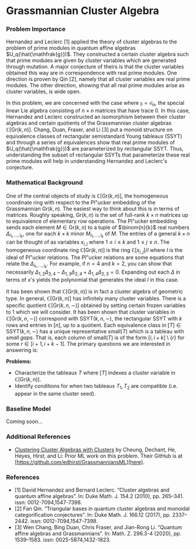 # Grassmannian Cluster Algebra

### Problem Importance

Hernandez and Leclerc [1] applied the theory of cluster algebras to the problem of prime modules in quantum affine algebras $U_q(\hat{\mathfrak{g}})$. They constructed a certain cluster algebra such that prime modules are given by cluster variables which are generated through mutation. A major conjecture of theirs is that the cluster variables obtained this way are in correspondence with real prime modules. One direction is proven by Qin [2], namely that all cluster variables are real prime modules. The other direction, showing that all real prime modules arise as cluster variables, is wide open.

In this problem, we are concerned with the case where $\mathfrak{g} = \mathfrak{sl}_n$, the special linear Lie algebra consisting of $n \times n$ matrices that have trace 0. In this case, Hernandez and Leclerc constructed an isomorphism between their cluster algebras and certain quotients of the Grassmannian cluster algebras $\mathbb{C}[\text{Gr}(k,n)]$. Chang, Duan, Fraser, and Li [3] put a monoid structure on equivalence classes of rectangular semistandard Young tableaux (SSYT) and through a series of equivalences show that real prime modules of $U_q(\hat{\mathfrak{g}})$ are parameterized by rectangular SSYT. Thus, understanding the subset of rectangular SSYTs that parameterize these real prime modules will help in understanding Hernandez and Leclerc's conjecture.

### Mathematical Background
One of the central objects of study is $\mathbb{C}[\text{Gr}(k,n)]$, the homogeneous coordinate ring with respect to the Pl\"ucker embedding of the Grassmannian $\text{Gr}(k,n)$. The easiest way to think about this is in terms of matrices. Roughly speaking, $\text{Gr}(k,n)$ is the set of full-rank $k \times n$ matrices up to equivalence of elementary row operations. The Pl\"ucker embedding sends each element $M \in \text{Gr}(k,n)$ to a tuple of $\binom{n}{k}$ real numbers $\Delta_{i_1, \ldots, i_k}$, one for each $k \times k$ minor $M_{i_1, \ldots, i_k}$ of $M$. The entries of a general $k \times n$ can be thought of as variables $x_{i,j}$ where $1 \le i \le k$ and $1 \le j \le n$. The homogeneous coordinate ring $\mathbb{C}[\text{Gr}(k,n)]$ is the ring $\mathbb{C}[x_{i,j}] / I$ where $I$ is the ideal of Pl\"ucker relations. The Pl\"ucker relations are some equations that relate the $\Delta_{i_1, \ldots, i_k}$. For example, if $n = 4$ and $k = 2$, you can show that necessarily $\Delta_{1,2}\Delta_{3,4} - \Delta_{1,3}\Delta_{2,4} + \Delta_{1,4}\Delta_{2,3} = 0$. Expanding out each $\Delta$ in terms of $x$'s yields the polynomial that generates the ideal $I$ in this case. 

It has been shown that $\mathbb{C}[\text{Gr}(k,n)]$ is in fact a cluster algebra of geometric type. In general, $\mathbb{C}[\text{Gr}(k,n)]$ has infinitely many cluster variables. There is a specific quotient $\mathbb{C}[\text{Gr}(k,n, \sim)]$ obtained by setting certain frozen variables to 1 which we will consider. It has been shown that cluster variables in $\mathbb{C}[\text{Gr}(k,n,\sim)]$ correspond with $\text{SSYT}(k,n,\sim)$, the rectangular SSYT with $k$ rows and entries in $[n]$, up to a quotient. Each equivalence class in $[T] \in \text{SSYT}(k,n,\sim)$ has a unique representative $\text{small}(T)$ which is a tableau with *small gaps*. That is, each column of $\text{small}(T)$ is of the form $[i, i+k] \setminus \{r\}$ for some $r \in [i+1, i+k-1]$. The primary questions we are interested in answering is:

**Problems:**
- Characterize the tableaux $T$ where $[T]$ indexes a cluster variable in $\mathbb{C}[\text{Gr}(k,n)]$.
- Identify conditions for when two tableaux $T_1, T_2$ are compatible (i.e. appear in the same cluster seed).

### Baseline Model
Coming soon...

### Additional References
- [Clustering Cluster Algebras with Clusters](https://arxiv.org/pdf/2212.09771.pdf) by Cheung, Dechant, He, Heyes, Hirst, and Li: Prior ML work on this problem. Their GitHub is at [https://github.com/edhirst/GrassmanniansML](here).

### References
- [1] David Hernandez and Bernard Leclerc. “Cluster algebras and quantum affine algebras”. In: Duke Math. J. 154.2 (2010), pp. 265–341. issn: 0012-7094,1547-7398.
- [2] Fan Qin. “Triangular bases in quantum cluster algebras and monoidal categorification conjectures”. In: Duke Math. J. 166.12 (2017), pp. 2337–2442. issn: 0012-7094,1547-7398.
- [3] Wen Chang, Bing Duan, Chris Fraser, and Jian-Rong Li. “Quantum affine algebras and Grassmannians”. In: Math. Z. 296.3-4 (2020), pp. 1539–1583. issn: 0025-5874,1432-1823.
